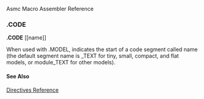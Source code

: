 Asmc Macro Assembler Reference

### .CODE

**.CODE** [[name]]

When used with .MODEL, indicates the start of a code segment called name (the default segment name is _TEXT for tiny, small, compact, and flat models, or module_TEXT for other models).

#### See Also

[Directives Reference](readme.md)